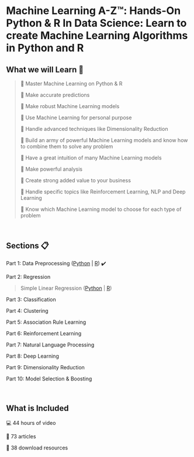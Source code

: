 # Machine Learning A-Z™: Hands-On Python & R In Data Science: Learn to create Machine Learning Algorithms in Python and R

## What we will Learn :bookmark_tabs:

> :pushpin: Master Machine Learning on Python & R 
>
> :pushpin: Make accurate predictions
>
> :pushpin: Make robust Machine Learning models 
>
> :pushpin: Use Machine Learning for personal purpose
>
> :pushpin: Handle advanced techniques like Dimensionality Reduction 
>
> :pushpin: Build an army of powerful Machine Learning models and know how to combine them to solve any problem
>
> :pushpin: Have a great intuition of many Machine Learning models
>
> :pushpin: Make powerful analysis
>
> :pushpin: Create strong added value to your business
>
> :pushpin: Handle specific topics like Reinforcement Learning, NLP and Deep Learning
>
> :pushpin: Know which Machine Learning model to choose for each type of problem

<br>

## Sections :clipboard:
Part 1: Data Preprocessing ([Python](https://github.com/GeovanaSLima/Machine_Learning_A_Z/blob/main/Part_1_Data_Preprocessing_Python.ipynb) | [R](https://github.com/GeovanaSLima/Machine_Learning_A_Z/blob/main/Part_1_Data_Preprocessing.R)) :heavy_check_mark:

Part 2: Regression
> Simple Linear Regression ([Python](https://github.com/GeovanaSLima/Machine_Learning_A_Z/blob/main/Part_2_Simple_Linear_Regression.ipynb) | [R](https://github.com/GeovanaSLima/Machine_Learning_A_Z/blob/main/Part_2_Simple_Linear_Regression_.R))

Part 3: Classification

Part 4: Clustering

Part 5: Association Rule Learning

Part 6: Reinforcement Learning

Part 7: Natural Language Processing

Part 8: Deep Learning

Part 9: Dimensionality Reduction

Part 10: Model Selection & Boosting

<br>

## What is Included
:computer: 44 hours of video

:page_facing_up: 73 articles

:file_folder: 38 download resources


